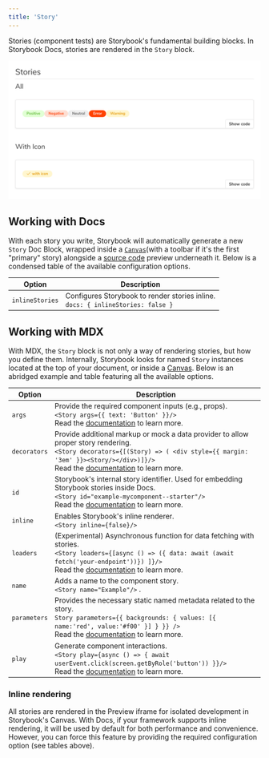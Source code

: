 ```yaml
---
title: 'Story'
---
```


Stories (component tests) are Storybook's fundamental building blocks.
In Storybook Docs, stories are rendered in the `Story` block.

![Docs blocks with stories](./docblock-story.png)

## Working with Docs

With each story you write, Storybook will automatically generate a new `Story` Doc Block, wrapped inside a [`Canvas`](./doc-block-canvas.md)(with a toolbar if it's the first "primary" story) alongside a [source code](./doc-block-source.md) preview underneath it. Below is a condensed table of the available configuration options.

| Option          | Description                                                                           |
| --------------- | ------------------------------------------------------------------------------------- |
| `inlineStories` | Configures Storybook to render stories inline. <br/> `docs: { inlineStories: false }` |

## Working with MDX

With MDX, the `Story` block is not only a way of rendering stories, but how you define them. Internally, Storybook looks for named `Story` instances located at the top of your document, or inside a [Canvas](./doc-block-canvas.md). Below is an abridged example and table featuring all the available options.

| Option       | Description                                                                                                                                                                                                                                                    |
| ------------ | -------------------------------------------------------------------------------------------------------------------------------------------------------------------------------------------------------------------------------------------------------------- |
| `args`       | Provide the required component inputs (e.g., props). <br/> `<Story args={{ text: 'Button' }}/>` <br/> Read the [documentation](../writing-stories/args.md) to learn more.                                                                                      |
| `decorators` | Provide additional markup or mock a data provider to allow proper story rendering. <br/> `<Story decorators={[(Story) => ( <div style={{ margin: '3em' }}><Story/></div>)]}/>` <br/> Read the [documentation](../writing-stories/decorators.md) to learn more. |
| `id`         | Storybook's internal story identifier. Used for embedding Storybook stories inside Docs. <br/> `<Story id="example-mycomponent--starter"/>` <br/> Read the [documentation](../api/mdx.md#embedding-stories) to learn more.                                     |
| `inline`     | Enables Storybook's inline renderer. <br/> `<Story inline={false}/>`                                                                                                                                                                                           |
| `loaders`    | (Experimental) Asynchronous function for data fetching with stories. <br/> `<Story loaders={[async () => ({ data: await (await fetch('your-endpoint'))}) ]}/>` <br/> Read the [documentation](../writing-stories/loaders.md) to learn more.                    |
| `name`       | Adds a name to the component story. <br/> `<Story name="Example"/>` .                                                                                                                                                                                          |
| `parameters` | Provides the necessary static named metadata related to the story. <br/> `Story parameters={{ backgrounds: { values: [{ name:'red', value:'#f00' }] } }} />` <br/> Read the [documentation](../writing-stories/parameters.md) to learn more.                   |
| `play`       | Generate component interactions. <br/> `<Story play={async () => { await userEvent.click(screen.getByRole('button')) }}/>` <br/> Read the [documentation](../writing-stories/play-function.md) to learn more.                                                  |

### Inline rendering

All stories are rendered in the Preview iframe for isolated development in Storybook's Canvas. With Docs, if your framework supports inline rendering, it will be used by default for both performance and convenience. However, you can force this feature by providing the required configuration option (see tables above).
